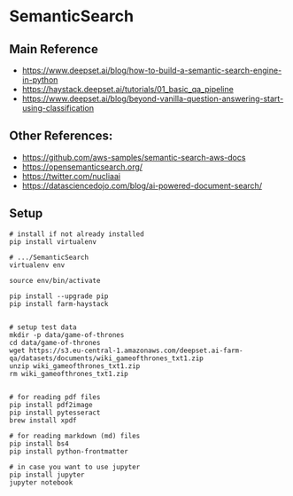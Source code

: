 # SemanticSearch

## Main Reference

- https://www.deepset.ai/blog/how-to-build-a-semantic-search-engine-in-python
- https://haystack.deepset.ai/tutorials/01_basic_qa_pipeline
- https://www.deepset.ai/blog/beyond-vanilla-question-answering-start-using-classification

## Other References:

- https://github.com/aws-samples/semantic-search-aws-docs
- https://opensemanticsearch.org/
- https://twitter.com/nucliaai
- https://datasciencedojo.com/blog/ai-powered-document-search/


## Setup


```
# install if not already installed
pip install virtualenv

# .../SemanticSearch
virtualenv env

source env/bin/activate

pip install --upgrade pip
pip install farm-haystack


# setup test data
mkdir -p data/game-of-thrones
cd data/game-of-thrones
wget https://s3.eu-central-1.amazonaws.com/deepset.ai-farm-qa/datasets/documents/wiki_gameofthrones_txt1.zip
unzip wiki_gameofthrones_txt1.zip
rm wiki_gameofthrones_txt1.zip


# for reading pdf files
pip install pdf2image
pip install pytesseract
brew install xpdf

# for reading markdown (md) files
pip install bs4
pip install python-frontmatter

# in case you want to use jupyter
pip install jupyter
jupyter notebook

```


